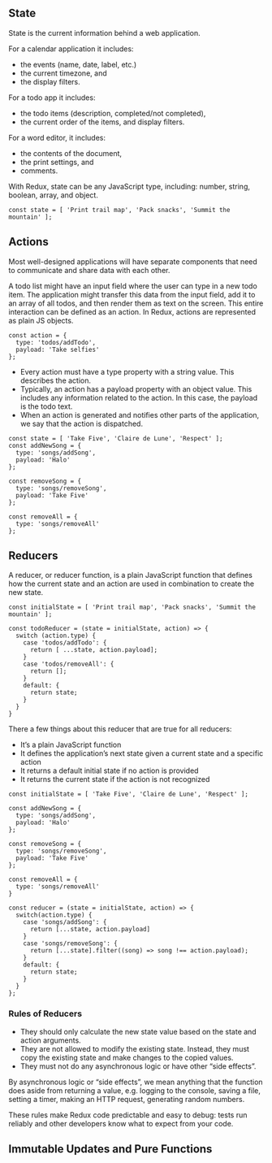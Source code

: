 ## State

State is the current information behind a web application.

For a calendar application it includes:
- the events (name, date, label, etc.)
- the current timezone, and 
- the display filters. 

For a todo app it includes:
- the todo items (description, completed/not completed), 
- the current order of the items, and display filters. 

For a word editor, it includes:
- the contents of the document, 
- the print settings, and 
- comments.

With Redux, state can be any JavaScript type, including: number, string, boolean, array, and object.

```
const state = [ 'Print trail map', 'Pack snacks', 'Summit the mountain' ];
```

## Actions

Most well-designed applications will have separate components that need to communicate and share data with each other.

A todo list might have an input field where the user can type in a new todo item. The application might transfer this data from the input field, add it to an array of all todos, and then render them as text on the screen. This entire interaction can be defined as an action.
In Redux, actions are represented as plain JS objects.

```
const action = {
  type: 'todos/addTodo',
  payload: 'Take selfies'
};
```

- Every action must have a type property with a string value. This describes the action.
- Typically, an action has a payload property with an object value. This includes any information related to the action. In this case, the payload is the todo text.
- When an action is generated and notifies other parts of the application, we say that the action is dispatched.

```
const state = [ 'Take Five', 'Claire de Lune', 'Respect' ];
const addNewSong = {
  type: 'songs/addSong',
  payload: 'Halo'
};

const removeSong = {
  type: 'songs/removeSong',
  payload: 'Take Five'
};

const removeAll = {
  type: 'songs/removeAll'
};
```

## Reducers

A reducer, or reducer function, is a plain JavaScript function that defines how the current state and an action are used in combination to create the new state.


```
const initialState = [ 'Print trail map', 'Pack snacks', 'Summit the mountain' ];
 
const todoReducer = (state = initialState, action) => {
  switch (action.type) {
    case 'todos/addTodo': {
      return [ ...state, action.payload];
    }
    case 'todos/removeAll': {
      return [];
    }
    default: {
      return state;
    }
  }
}
```
There a few things about this reducer that are true for all reducers:

- It’s a plain JavaScript function
- It defines the application’s next state given a current state and a specific action
- It returns a default initial state if no action is provided
- It returns the current state if the action is not recognized

```
const initialState = [ 'Take Five', 'Claire de Lune', 'Respect' ];

const addNewSong = {
  type: 'songs/addSong',
  payload: 'Halo'
};

const removeSong = {
  type: 'songs/removeSong',
  payload: 'Take Five'
};

const removeAll = {
  type: 'songs/removeAll'
}

const reducer = (state = initialState, action) => {
  switch(action.type) {
    case 'songs/addSong': {
      return [...state, action.payload]
    }
    case 'songs/removeSong': {
      return [...state].filter((song) => song !== action.payload);
    }
    default: {
      return state;
    }
  }
};
```

### Rules of Reducers

- They should only calculate the new state value based on the state and action arguments.
- They are not allowed to modify the existing state. Instead, they must copy the existing state and make changes to the copied values.
- They must not do any asynchronous logic or have other “side effects”.

By asynchronous logic or “side effects”, we mean anything that the function does aside from returning a value, e.g. logging to the console, saving a file, setting a timer, making an HTTP request, generating random numbers.

These rules make Redux code predictable and easy to debug: tests run reliably and other developers know what to expect from your code.

## Immutable Updates and Pure Functions
